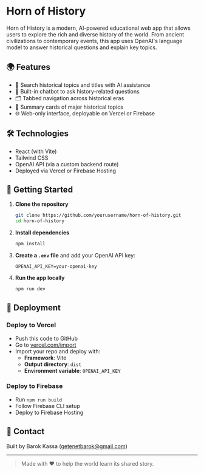 
# Horn of History

Horn of History is a modern, AI-powered educational web app that allows users to explore the rich and diverse history of the world. From ancient civilizations to contemporary events, this app uses OpenAI's language model to answer historical questions and explain key topics.

## 🌍 Features

- 🔎 Search historical topics and titles with AI assistance
- 🤖 Built-in chatbot to ask history-related questions
- 🗂️ Tabbed navigation across historical eras
- 📜 Summary cards of major historical topics
- 🌐 Web-only interface, deployable on Vercel or Firebase

## 🛠️ Technologies

- React (with Vite)
- Tailwind CSS
- OpenAI API (via a custom backend route)
- Deployed via Vercel or Firebase Hosting

## 🧪 Getting Started

1. **Clone the repository**
   ```bash
   git clone https://github.com/yourusername/horn-of-history.git
   cd horn-of-history
   ```

2. **Install dependencies**
   ```bash
   npm install
   ```

3. **Create a `.env` file** and add your OpenAI API key:
   ```
   OPENAI_API_KEY=your-openai-key
   ```

4. **Run the app locally**
   ```bash
   npm run dev
   ```

## 🚀 Deployment

### Deploy to Vercel
- Push this code to GitHub
- Go to [vercel.com/import](https://vercel.com/import)
- Import your repo and deploy with:
  - **Framework**: Vite
  - **Output directory**: `dist`
  - **Environment variable**: `OPENAI_API_KEY`

### Deploy to Firebase
- Run `npm run build`
- Follow Firebase CLI setup
- Deploy to Firebase Hosting

## 📩 Contact

Built by Barok Kassa (getenetbarok@gmail.com)

---

> Made with ❤️ to help the world learn its shared story.
